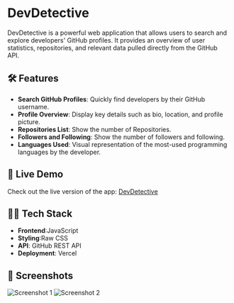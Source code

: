 # DevDetective

DevDetective is a powerful web application that allows users to search and explore developers' GitHub profiles. It provides an overview of user statistics, repositories, and relevant data pulled directly from the GitHub API.

## 🛠️ Features

- **Search GitHub Profiles**: Quickly find developers by their GitHub username.
- **Profile Overview**: Display key details such as bio, location, and profile picture.
- **Repositories List**: Show the number of Repositories.
- **Followers and Following**: Show the number of followers and following.
- **Languages Used**: Visual representation of the most-used programming languages by the developer.

## 🚀 Live Demo

Check out the live version of the app: [DevDetective](https://your-live-demo-link.com)

## 🧑‍💻 Tech Stack

- **Frontend**:JavaScript
- **Styling**:Raw CSS
- **API**: GitHub REST API
- **Deployment**: Vercel

## 📸 Screenshots

![Screenshot 1](link-to-screenshot1)
![Screenshot 2](link-to-screenshot2)


